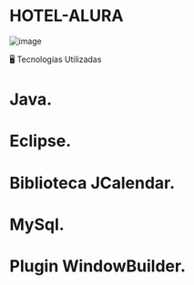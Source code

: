 # HOTEL-ALURA

![image](https://user-images.githubusercontent.com/102916967/234595171-ad7c6d20-f8bc-448b-bdeb-14dece5da022.png)


🖥️ Tecnologías Utilizadas

# Java.
# Eclipse.
# Biblioteca JCalendar.
# MySql.
# Plugin WindowBuilder.




